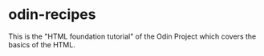 # odin-recipes

This is the "HTML foundation tutorial" of the Odin Project which covers the basics of the HTML.